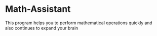 # Math-Assistant
This program helps you to perform mathematical operations quickly and also continues to expand your brain
